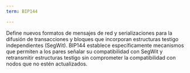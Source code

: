 ```yaml
---
term: BIP144

---
```

Define nuevos formatos de mensajes de red y serializaciones para la difusión de transacciones y bloques que incorporan estructuras testigo independientes (SegWit). BIP144 establece específicamente mecanismos que permiten a los pares señalar su compatibilidad con SegWit y retransmitir estructuras testigo sin comprometer la compatibilidad con nodos que no estén actualizados.
